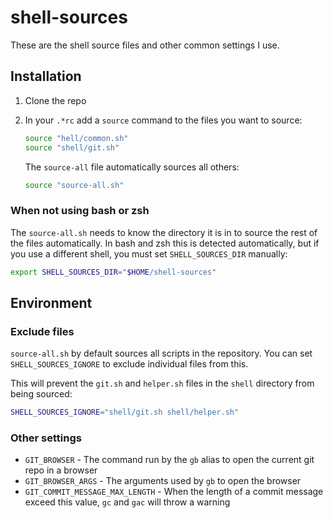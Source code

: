 # shell-sources

These are the shell source files and other common settings I use.

## Installation

1. Clone the repo
2. In your `.*rc` add a `source` command to the files you want to source:

    ```sh
    source "hell/common.sh"
    source "shell/git.sh"
    ```

    The `source-all` file automatically sources all others:

    ```sh
    source "source-all.sh"
    ```

### When not using bash or zsh

The `source-all.sh` needs to know the directory it is in to source the rest of the files automatically. In bash and zsh this is detected automatically, but if you use a different shell, you must set `SHELL_SOURCES_DIR` manually:

```sh
export SHELL_SOURCES_DIR="$HOME/shell-sources"
```

## Environment

### Exclude files

`source-all.sh` by default sources all scripts in the repository. You can set `SHELL_SOURCES_IGNORE` to exclude individual files from this.

This will prevent the `git.sh` and `helper.sh` files in the `shell` directory from being sourced:

```sh
SHELL_SOURCES_IGNORE="shell/git.sh shell/helper.sh"
```

### Other settings

- `GIT_BROWSER` - The command run by the `gb` alias to open the current git repo in a browser
- `GIT_BROWSER_ARGS` - The arguments used by `gb` to open the browser
- `GIT_COMMIT_MESSAGE_MAX_LENGTH` - When the length of a commit message exceed this value, `gc` and `gac` will throw a warning
